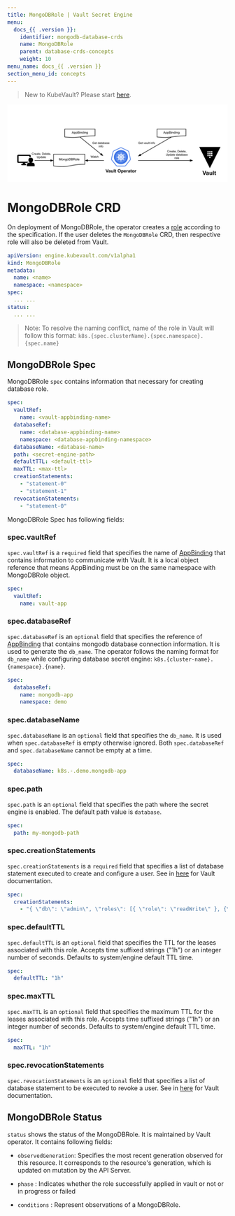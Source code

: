 ```yaml
---
title: MongoDBRole | Vault Secret Engine
menu:
  docs_{{ .version }}:
    identifier: mongodb-database-crds
    name: MongoDBRole
    parent: database-crds-concepts
    weight: 10
menu_name: docs_{{ .version }}
section_menu_id: concepts
---
```


> New to KubeVault? Please start [here](/docs/concepts/README.md).

![MongoDBRole CRD](/docs/images/concepts/mongodb_role.svg)

# MongoDBRole CRD

On deployment of MongoDBRole, the operator creates a 
[role](https://www.vaultproject.io/api/secret/databases/index.html#create-role) according to the specification.
If the user deletes the `MongoDBRole` CRD, then respective role will also be deleted from Vault.

```yaml
apiVersion: engine.kubevault.com/v1alpha1
kind: MongoDBRole
metadata:
  name: <name>
  namespace: <namespace>
spec:
  ... ...
status:
  ... ...
```

> Note: To resolve the naming conflict, name of the role in Vault will follow this format: `k8s.{spec.clusterName}.{spec.namespace}.{spec.name}`

## MongoDBRole Spec

MongoDBRole `spec` contains information that necessary for creating database role.

```yaml
spec:
  vaultRef:
    name: <vault-appbinding-name>
  databaseRef:
    name: <database-appbinding-name>
    namespace: <database-appbinding-namespace>
  databaseName: <database-name>
  path: <secret-engine-path>
  defaultTTL: <default-ttl>
  maxTTL: <max-ttl>
  creationStatements:
    - "statement-0"
    - "statement-1"
  revocationStatements:
    - "statement-0"
```

MongoDBRole Spec has following fields:

### spec.vaultRef

`spec.vaultRef` is a `required` field that specifies the name of [AppBinding](/docs/concepts/vault-server-crds/auth-methods/appbinding.md) that contains information to communicate with Vault.
 It is a local object reference that means AppBinding must be on the same namespace with MongoDBRole object. 

```yaml
spec:
  vaultRef:
    name: vault-app
```

### spec.databaseRef

`spec.databaseRef` is an `optional` field that specifies the reference of [AppBinding](/docs/concepts/vault-server-crds/auth-methods/appbinding.md)
that contains mongodb database connection information. It is used to generate the `db_name`. The operator follows the naming format 
for `db_name` while configuring database secret engine: `k8s.{cluster-name}.{namespace}.{name}`. 

```yaml
spec:
  databaseRef:
    name: mongodb-app
    namespace: demo
```

### spec.databaseName 

`spec.databaseName` is an `optional` field that specifies the `db_name`. It is used when `spec.databaseRef` is empty otherwise ignored. 
Both `spec.databaseRef` and `spec.databaseName` cannot be empty at a time.

```yaml
spec:
  databaseName: k8s.-.demo.mongodb-app
```

### spec.path

`spec.path` is an `optional` field that specifies the path where the secret engine 
is enabled. The default path value is `database`.

```yaml
spec:
  path: my-mongodb-path
```

### spec.creationStatements

`spec.creationStatements` is a `required` field that specifies a list of database statement executed to create and configure a user. 
See in [here](https://www.vaultproject.io/api/secret/databases/mongodb.html#creation_statements) for Vault documentation.

```yaml
spec:
  creationStatements:
    - "{ \"db\": \"admin\", \"roles\": [{ \"role\": \"readWrite\" }, {\"role\": \"read\", \"db\": \"foo\"}] }"
```

### spec.defaultTTL

`spec.defaultTTL` is an `optional` field that specifies the TTL for the leases associated with this role.
Accepts time suffixed strings ("1h") or an integer number of seconds.
 Defaults to system/engine default TTL time.

```yaml
spec:
  defaultTTL: "1h"
```

### spec.maxTTL

`spec.maxTTL` is an `optional` field that specifies the maximum TTL for the leases 
associated with this role. Accepts time suffixed strings ("1h") or an integer number of seconds. 
Defaults to system/engine default TTL time.

```yaml
spec:
  maxTTL: "1h"
```

### spec.revocationStatements

`spec.revocationStatements` is an `optional` field that specifies 
a list of database statement to be executed to revoke a user. 
See in [here](https://www.vaultproject.io/api/secret/databases/mongodb.html#revocation_statements) 
for Vault documentation.

## MongoDBRole Status

`status` shows the status of the MongoDBRole. It is maintained by Vault operator. It contains following fields:

- `observedGeneration`: Specifies the most recent generation observed for this resource. It corresponds to the resource's generation, 
    which is updated on mutation by the API Server.
    
- `phase` : Indicates whether the role successfully applied in vault or not or in progress or failed

- `conditions` : Represent observations of a MongoDBRole.
